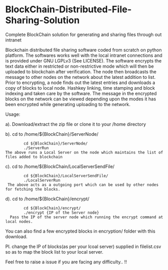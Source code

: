 # BlockChain-Distributed-File-Sharing-Solution
Complete BlockChain solution for generating and sharing files through out intranet

Blockchain distributed file sharing software coded from scratch on python platform. The softwares works well with the local intranet connections and is provided under GNU LGPLv3 (See LICENSE). The software encrypts the text data either in restricted or non-restrictive mode which will then be uploaded to blockchain after verification. The node then broadcasts the message to other nodes on the network about the latest addition to list. Prior to encrypting, a node finds out the latest entries and downloads a copy of blocks to local node. Hashkey linking, time stamping and block indexing and taken care by the software. The message in the encrypted blocks on the network can be viewed depending upon the modes it has been encrypted while generating uploading to the network.

Usage:

a). Download/extract the zip file or clone it to your /home directory

b). cd to /home/${BlockChain}/ServerNode/

            cd ${BlockChain}/ServerNode/
            ./ServerRun
    The above runs a Local Server on the node which maintains the list of files added to blockchain
    
 c). cd to /home/${BlockChain/LocalServerSendFile/
 
            cd ${BlockChain}/LocalServerSendFile/
            ./LocalServerRun
     The above acts as a outgoing port which can be used by other nodes for fetching the blocks.
     
 d). cd to /home/${BlockChain}/encrypt/
 
            cd ${BlockChain}/encrypt/
            ./encrypt {IP of the Server node}          
      Pass the IP of the server node which running the encrypt command at local nodes. 
      
You can also find a few encrypted blocks in encryption/ folder with this download.

Pl. change the IP of blocks(as per your lcoal server) supplied in filelist.csv so as to map the block list to your local server.

Feel free to raise a issue if you are facing any difficulty.. !!
